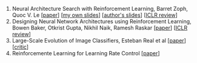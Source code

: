 1. Neural Architecture Search with Reinforcement Learning, Barret Zoph, Quoc V. Le [[paper](https://arxiv.org/1578)] [[my own slides](http://bit.ly/170525JC)] [[author's slides](http://rll.berkeley.edu/deeprlcourse/docs/quoc_barret.pdf)] [[ICLR review](https://openreview.net/forum?id=r1Ue8Hcxg&noteId=r1Ue8Hcxg)]
2. Designing Neural Network Architectures using Reinforcement Learning, Bowen Baker, Otkrist Gupta, Nikhil Naik, Ramesh Raskar [[paper](https://arxiv.org/abs/1611.02167)] [[ICLR review](https://openreview.net/forum?id=S1c2cvqee&noteId=S1c2cvqee)]
3. Large-Scale Evolution of Image Classifiers, Esteban Real et al [[paper](https://arxiv.org/abs/1703.01041)] [[critic](https://twitter.com/alexjc/status/838785549443993600)] 
4. Reinforcemente Learning for Learning Rate Control [[paper](https://arxiv.org/pdf/1705.11159.pdf)]
